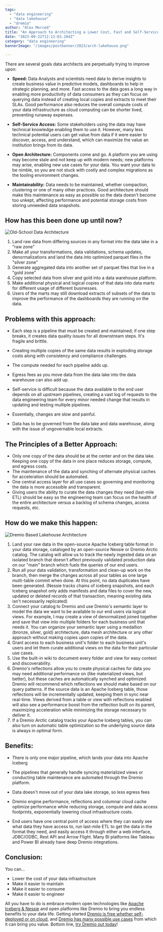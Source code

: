 ```yaml
---
tags:
  - "data engineering"
  - "data lakehouse"
  - "dremio"
author: "Alex Merced"
title: "An Approach to Architecting a Lower Cost, Fast and Self-Service Data Lakehouse"
date: "2023-09-22T12:12:03.284Z"
category: "data engineering"
bannerImage: "/images/postbanner/2023/arch-lakehouse.png"

---
```


There are several goals data architects are perpetually trying to improve upon:


- **Speed:** Data Analysts and scientists need data to derive insights to create business value in predictive models, dashboards to help in strategic planning, and more. Fast access to the data goes a long way in enabling more productivity of data consumers as they can focus on querying data instead of creating local copies and extracts to meet their SLAs. Good performance also reduces the overall compute costs of your data infrastructure as cloud computing can be shorter lived, preventing runaway expenses.


- **Self-Service Access:** Some stakeholders using the data may have technical knowledge enabling them to use it. However, many less technical potential users can get value from data if it were easier to discover, access, and understand, which can maximize the value an institution brings from its data. 

- **Open Architecture:** Components come and go. A platform you are using may become stale and not keep up with modern needs; new platforms may arise, enabling new use cases for your data. You want your data to be nimble, so you are not stuck with costly and complex migrations as the tooling environment changes.

- **Maintainability:** Data needs to be maintained, whether compaction, clustering or one of many other practices. Good architecture should make this maintenance as easy as possible so the data doesn't become too unkept, affecting performance and potential storage costs from storing unneeded data snapshots.

## How has this been done up until now?

![Old-School Data Architecture](https://i.imgur.com/xku46Uf.png)

1. Land raw data from differing sources in any format into the data lake in a "raw zone"
1. Make all your transformations, data validations, schema updates, denormalizations and land the data into optimized parquet files in the "silver zone"
1. Generate aggregated data into another set  of parquet files that live in a "gold zone"
1. Copy selected data from silver and gold into a data warehouse platform.
1. Make additional physical and logical copies of that data into data marts for different usage of different businesses.
1. Users of the marts may still download extracts of subsets of the data to improve the performance of the dashboards they are running on the data.

## Problems with this approach:
- Each step is a pipeline that must be created and maintained; if one step breaks, it creates data quality issues for all downstream steps. It's fragile and brittle.

- Creating multiple copies of the same data results in exploding storage costs along with consistency and compliance challenges.

- The compute needed for each pipeline adds up.

- Egress fees as you move data from the data lake into the data warehouse can also add up.

- Self-service is difficult because the data available to the end user depends on all upstream pipelines, creating a vast log of requests to the data engineering team for every minor needed change that results in updating and testing multiple pipelines. 

- Essentially, changes are slow and painful.

- Data has to be governed from the data lake and data warehouse, along with the issue of ungovernable local extracts.

## The Principles of a Better Approach:
- Only one copy of the data should be at the center and on the data lake. Keeping one copy of the data in one place reduces storage, compute, and egress costs.
- The maintenance of the data and synching of alternate physical caches for acceleration should be automated.
- One central access layer for all use cases so governing and monitoring the data is more accessible and transparent.
- Giving users the ability to curate the data changes they need (last-mile ETL) should be easy so the engineering team can focus on the health of the entire architecture versus a backlog of schema changes, access requests, etc.

## How do we make this happen:

![Dremio Based Lakehouse Architecture](https://i.imgur.com/JhRNkOz.png)

1. Land your raw data in the open-source Apache Iceberg table format in your data storage, cataloged by an open-source Nessie or Dremio Arctic catalog. The catalog will allow us to track the newly ingested data on an isolated branch that doesn't affect previously validated production data on our "main" branch which fuels the queries of our end users.
1. Run all your data validation, transformation and clean-up work on the branch, then merge the changes across all your tables as one large multi-table commit when done. At this point, no data duplicates have been generated. (Nessie tracks chains of iceberg snapshots, and each Iceberg snapshot only adds manifests and data files to cover the new, updated or deleted records of that transaction, meaning existing data isn't necessarily replicated)
1. Connect your catalog to Dremio and use Dremio's semantic layer to model the data we want to be available to our end users via logical views. For example, I may create a view of denormalized joined together and save that view into multiple folders for each business unit that needs it. You can organize your semantic layer using a medallion (bronze, silver, gold) architecture, data mesh architecture or any other approach without making copies upon copies of the data.
1. Grant access to each business unit's folder to each business unit's users and let them curate additional views on the data for their particular use cases.
1. Use the built-in wiki to document every folder and view for easy context and discoverability.
1. Dremio's reflections allow you to create physical caches for data you may need additional performance on (like materialized views, but better), but these caches are automatically synched and optimized. Dremio will recommend which reflections we should make based on our query patterns. If the source data is an Apache Iceberg table, those reflections will be incrementally updated, keeping them in sync near real-time. Views derived from a table or view with reflections enabled will also see a performance boost from the reflection built on its parent, maximizing acceleration while minimizing the storage necessary to deliver it.
1. If a Dremio Arctic catalog tracks your Apache Iceberg tables, you can also turn on automatic table optimization so the underlying source data is always in optimal form.

## Benefits:
- There is only one major pipeline, which lands your data into Apache Iceberg

- The pipelines that generally handle syncing materialized views or conducting table maintenance are automated through the Dremio platform.

- Data doesn't move out of your data lake storage, so less egress fees

- Dremio engine performance, reflections and columnar cloud cache optimize performance while reducing storage, compute and data access footprints, exponentially lowering cloud infrastructure costs.

- End users have one central point of access where they can easily see what data they have access to, run last-mile ETL to get the data in the format they need, and easily access it through either a web interface, JDBC/ODBC, Rest API and Arrow Flight. Many BI platforms like Tableau and Power BI already have deep Dremio integrations.

## Conclusion:
You can...
- Lower the cost of your data infrastructure
- Make it easier to maintain
- Make it easier to consume
- Make it easier to engineer

All you have to do is embrace modern open technologies like [Apache Iceberg & Nessie](https://www.dremio.com/blog/intro-to-dremio-nessie-and-apache-iceberg-on-your-laptop/) and open platforms like Dremio to bring you endless benefits to your data life. Getting started [Dremio is free whether self-deployed or on cloud](https://www.dremio.com/get-started), and [Dremio has many possible use cases](https://www.dremio.com/blog/5-use-cases-for-the-dremio-lakehouse/) from which it can bring you value. Bottom line, [try Dremio out today](https://www.dremio.com/get-started)!